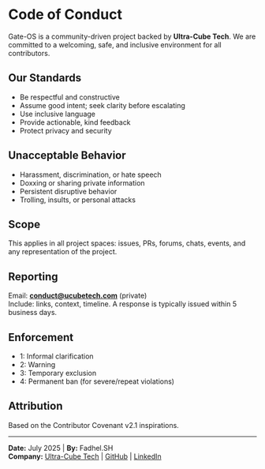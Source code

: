 # Code of Conduct

Gate-OS is a community-driven project backed by **Ultra-Cube Tech**. We are committed to a welcoming, safe, and inclusive environment for all contributors.

## Our Standards

- Be respectful and constructive
- Assume good intent; seek clarity before escalating
- Use inclusive language
- Provide actionable, kind feedback
- Protect privacy and security

## Unacceptable Behavior

- Harassment, discrimination, or hate speech
- Doxxing or sharing private information
- Persistent disruptive behavior
- Trolling, insults, or personal attacks

## Scope

This applies in all project spaces: issues, PRs, forums, chats, events, and any representation of the project.

## Reporting

Email: **[conduct@ucubetech.com](mailto:conduct@ucubetech.com)** (private)  
Include: links, context, timeline. A response is typically issued within 5 business days.

## Enforcement

- 1: Informal clarification
- 2: Warning
- 3: Temporary exclusion
- 4: Permanent ban (for severe/repeat violations)

## Attribution

Based on the Contributor Covenant v2.1 inspirations.

---
**Date:** July 2025 | **By:** Fadhel.SH  
**Company:** [Ultra-Cube Tech](https://ucubetech.com) | [GitHub](https://github.com/Ultra-Cube/) | [LinkedIn](https://www.linkedin.com/company/ultra-cube)
